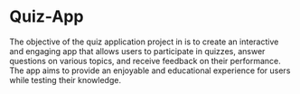 # Quiz-App
The objective of the quiz application project in is to create an interactive and engaging app that allows users to participate in quizzes, answer questions on various topics, and receive feedback on their performance. The app aims to provide an enjoyable and educational experience for users while testing their knowledge.

